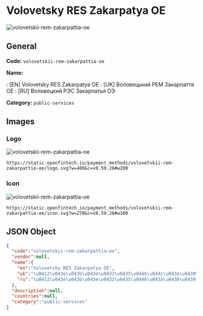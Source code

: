 
# Volovetsky RES Zakarpatya OE 
![volovetskii-rem-zakarpattia-oe](https://static.openfintech.io/payment_methods/volovetskii-rem-zakarpattia-oe/logo.svg?w=400&c=v0.59.26#w200)  

## General 
**Code:** `volovetskii-rem-zakarpattia-oe` 
 
**Name:** 
 
:	[EN] Volovetsky RES Zakarpatya OE 
:	[UK] Воловецький РЕМ Закарпаття ОЕ 
:	[RU] Воловецкий РЭС Закарпатья ОЭ 
 
**Category:** `public-services` 
 

## Images 

### Logo 
![volovetskii-rem-zakarpattia-oe](https://static.openfintech.io/payment_methods/volovetskii-rem-zakarpattia-oe/logo.svg?w=400&c=v0.59.26#w200)  

```
https://static.openfintech.io/payment_methods/volovetskii-rem-zakarpattia-oe/logo.svg?w=400&c=v0.59.26#w200
```  

### Icon 
![volovetskii-rem-zakarpattia-oe](https://static.openfintech.io/payment_methods/volovetskii-rem-zakarpattia-oe/icon.svg?w=278&c=v0.59.26#w100)  

```
https://static.openfintech.io/payment_methods/volovetskii-rem-zakarpattia-oe/icon.svg?w=278&c=v0.59.26#w100
```  

## JSON Object 

```json
{
  "code":"volovetskii-rem-zakarpattia-oe",
  "vendor":null,
  "name":{
    "en":"Volovetsky RES Zakarpatya OE",
    "uk":"\u0412\u043e\u043b\u043e\u0432\u0435\u0446\u044c\u043a\u0438\u0439 \u0420\u0415\u041c \u0417\u0430\u043a\u0430\u0440\u043f\u0430\u0442\u0442\u044f \u041e\u0415",
    "ru":"\u0412\u043e\u043b\u043e\u0432\u0435\u0446\u043a\u0438\u0439 \u0420\u042d\u0421 \u0417\u0430\u043a\u0430\u0440\u043f\u0430\u0442\u044c\u044f \u041e\u042d"
  },
  "description":null,
  "countries":null,
  "category":"public-services"
}
```  
